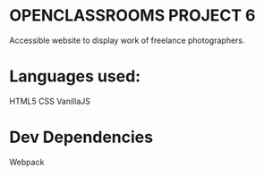 # OPENCLASSROOMS PROJECT 6

Accessible website to display work of freelance photographers.

# Languages used:

HTML5
CSS
VanillaJS

# Dev Dependencies

Webpack
